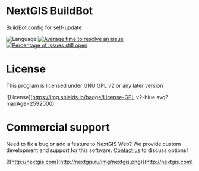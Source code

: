 # NextGIS BuildBot

BuildBot config for self-update

![Language](https://img.shields.io/badge/Language-Python-green.svg?maxAge=2592000)
[![Average time to resolve an issue](http://isitmaintained.com/badge/resolution/nextgis/buildbot.svg)](http://isitmaintained.com/project/nextgis/buildbot "Average time to resolve an issue")
[![Percentage of issues still open](http://isitmaintained.com/badge/open/nextgis/buildbot.svg)](http://isitmaintained.com/project/nextgis/buildbot "Percentage of issues still open")

<!-- # Build status

![build status](http://buildbot.nextgis.com/png?builder=selfupdate) -->


# License

This program is licensed under GNU GPL v2 or any later version

![License](https://img.shields.io/badge/License-GPL v2-blue.svg?maxAge=2592000)

# Commercial support

Need to fix a bug or add a feature to NextGIS Web? We provide custom development
and support for this software. [Contact us](http://nextgis.ru/en/contact/) to
discuss options!

[![http://nextgis.com](http://nextgis.ru/img/nextgis.png)](http://nextgis.com)

